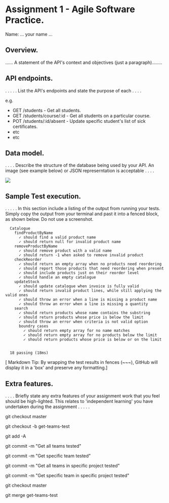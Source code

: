 # Assignment 1 - Agile Software Practice.

Name: ... your name ...

## Overview.

...... A statement of the API's context and objectives (just a paragraph)........

## API endpoints.

 . . . . . List the API's endpoints and state the purpose of each . . . . 
 
 e.g.

 + GET /students - Get all students.
 + GET /students/course/:id - Get all students on a particular course.
 + POT /students/:id/absent - Update specific student's list of sick certificates.
 + etc
 + etc

## Data model.

. . . . Describe the structure of the database being used by your API. An image (see example below) or JSON represerntation is acceptable . . . . 

![][datamodel]


## Sample Test execution.

. . . . . In this section include a listing of the output from running your tests. Simply copy the output from your terminal and past it into a fenced block, as shown below. Do not use a screenshot.

~~~
  Catalogue
    findProductByName
      ✓ should find a valid product name
      ✓ should return null for invalid product name
    removeProductByName
      ✓ should remove product with a valid name
      ✓ should return -1 when asked to remove invalid product
    checkReorder
      ✓ should return an empty array when no products need reordering
      ✓ should report those products that need reordering when present
      ✓ should include products just on their reorder level
      ✓ should handle an empty catalogue
    updateStock
      ✓ should update catalogue when invoice is fully valid
      ✓ should return invalid product lines, while still applying the valid ones
      ✓ should throw an error when a line is missing a product name
      ✓ should throw an error when a line is missing a quantity
    search
      ✓ should return products whose name contains the substring
      ✓ should return products whose price is below the limit
      ✓ should throw an error when criteria is not valid option
      boundry cases
        ✓ should return empty array for no name matches
        ✓ should return empty array for no products below the limit
        ✓ should return products whose price is below or on the limit


  18 passing (18ms)
~~~

[ Markdown Tip: By wrapping the test results in fences (~~~), GitHub will display it in a 'box' and preserve any formatting.]

## Extra features.

. . . . Briefly state any extra features of your assignment work that you feel should be high-lighted. This relates to 'independent learning' you have undertaken during the assignment . . . . .


[datamodel]: ./img/sample_data_model.gif




git checkout master

git checkout -b get-teams-test


git add -A

git commit -m "Get all teams tested"

git commit -m "Get specific team tested"

git commit -m "Get all teams in specific project tested"

git commit -m "Get specific team in specific project tested"

git checkout master

git merge get-teams-test